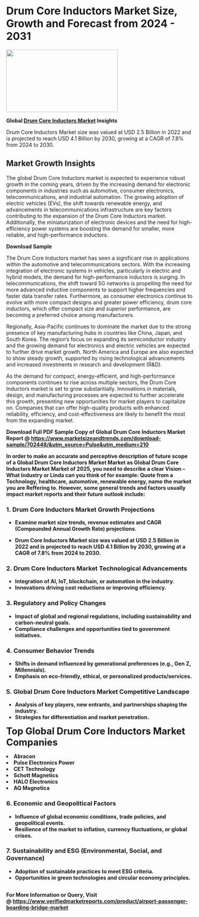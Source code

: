 <H1>Drum Core Inductors Market Size, Growth and Forecast from 2024 - 2031</H1><img class="aligncenter size-medium wp-image-584254" src="https://thirdeyenews.in/wp-content/uploads/2024/09/Global-Market-Research-300x168.jpeg" alt="" width="300" height="168" /><p><strong>Global&nbsp;<a href="https://www.marketsizeandtrends.com/download-sample/702448/&amp;utm_source=Pulse&amp;utm_medium=210">Drum Core Inductors Market</a> Insights</strong></p><p>Drum Core Inductors Market size was valued at USD 2.5 Billion in 2022 and is projected to reach USD 4.1 Billion by 2030, growing at a CAGR of 7.8% from 2024 to 2030.</p><p><h2>Market Growth Insights</h2> <p>The global Drum Core Inductors market is expected to experience robust growth in the coming years, driven by the increasing demand for electronic components in industries such as automotive, consumer electronics, telecommunications, and industrial automation. The growing adoption of electric vehicles (EVs), the shift towards renewable energy, and advancements in telecommunications infrastructure are key factors contributing to the expansion of the Drum Core Inductors market. Additionally, the miniaturization of electronic devices and the need for high-efficiency power systems are boosting the demand for smaller, more reliable, and high-performance inductors.</p> <p><strong>Download Sample</strong></p> <p>The Drum Core Inductors market has seen a significant rise in applications within the automotive and telecommunications sectors. With the increasing integration of electronic systems in vehicles, particularly in electric and hybrid models, the demand for high-performance inductors is surging. In telecommunications, the shift toward 5G networks is propelling the need for more advanced inductive components to support higher frequencies and faster data transfer rates. Furthermore, as consumer electronics continue to evolve with more compact designs and greater power efficiency, drum core inductors, which offer compact size and superior performance, are becoming a preferred choice among manufacturers.</p> <p>Regionally, Asia-Pacific continues to dominate the market due to the strong presence of key manufacturing hubs in countries like China, Japan, and South Korea. The region’s focus on expanding its semiconductor industry and the growing demand for electronics and electric vehicles are expected to further drive market growth. North America and Europe are also expected to show steady growth, supported by rising technological advancements and increased investments in research and development (R&D).</p> <p>As the demand for compact, energy-efficient, and high-performance components continues to rise across multiple sectors, the Drum Core Inductors market is set to grow substantially. Innovations in materials, design, and manufacturing processes are expected to further accelerate this growth, presenting new opportunities for market players to capitalize on. Companies that can offer high-quality products with enhanced reliability, efficiency, and cost-effectiveness are likely to benefit the most from the expanding market.</p> <p><strong></p><p><span class=""><strong>Download Full PDF Sample Copy of Global Drum Core Inductors Market Report</strong> @ <a href="https://www.marketsizeandtrends.com/download-sample/702448/&amp;utm_source=Pulse&amp;utm_medium=210" target="_blank">https://www.marketsizeandtrends.com/download-sample/702448/&amp;utm_source=Pulse&amp;utm_medium=210</a></span></p><p>In order to make an accurate and perceptive description of future scope of a Global&nbsp;Drum Core Inductors Market Market as Global&nbsp;Drum Core Inductors Market Market of 2025, you need to describe a clear Vision &ndash; What Industry or Linda can you think of for example: Quote from a Technology, healthcare, automotive, renewable energy, name the market you are Reffering to. However, some general trends and factors usually impact market reports and their future outlook include:</p><h3>1.&nbsp;<strong>Drum Core Inductors Market Growth Projections</strong></h3><ul><li>Examine market size trends, revenue estimates and CAGR (Compounded Annual Growth Rate) projections.</li><li><p>Drum Core Inductors Market size was valued at USD 2.5 Billion in 2022 and is projected to reach USD 4.1 Billion by 2030, growing at a CAGR of 7.8% from 2024 to 2030.</p></li></ul><h3>2.&nbsp;<strong>Drum Core Inductors Market Technological Advancements</strong></h3><ul><li>Integration of AI, IoT, blockchain, or automation in the industry.</li><li>Innovations driving cost reductions or improving efficiency.</li></ul><h3>3.&nbsp;<strong>Regulatory and Policy Changes</strong></h3><ul><li>Impact of global and regional regulations, including sustainability and carbon-neutral goals.</li><li>Compliance challenges and opportunities tied to government initiatives.</li></ul><h3>4.&nbsp;<strong>Consumer Behavior Trends</strong></h3><ul><li>Shifts in demand influenced by generational preferences (e.g., Gen Z, Millennials).</li><li>Emphasis on eco-friendly, ethical, or personalized products/services.</li></ul><h3>5.&nbsp;<strong>Global Drum Core Inductors Market Competitive Landscape</strong></h3><ul><li>Analysis of key players, new entrants, and partnerships shaping the industry.</li><li>Strategies for differentiation and market penetration.</li></ul><p data-pm-slice="1 1 []"><span style="color: inherit; font-family: inherit; font-size: 25px;">Top Global Drum Core Inductors Market Companies</span></p><div class="" data-test-id=""><p><li>Abracon</li><li> Pulse Electronics Power</li><li> CET Technology</li><li> Schott Magnetics</li><li> HALO Electronics</li><li> AQ Magnetica</li></p></div><h3>6.&nbsp;<strong>Economic and Geopolitical Factors</strong></h3><ul><li>Influence of global economic conditions, trade policies, and geopolitical events.</li><li>Resilience of the market to inflation, currency fluctuations, or global crises.</li></ul><h3>7.&nbsp;<strong>Sustainability and ESG (Environmental, Social, and Governance)</strong></h3><ul><li>Adoption of sustainable practices to meet ESG criteria.</li><li>Opportunities in green technologies and circular economy principles.</li></ul><h2><strong style="font-size: 14px;">For More Information or Query, Visit @&nbsp;</strong><a style="background-color: #ffffff; font-size: 14px;" href="https://www.marketsizeandtrends.com/report/drum-core-inductors-market/" target="_blank">https://www.verifiedmarketreports.com/product/airport-passenger-boarding-bridge-market</a></h2>
